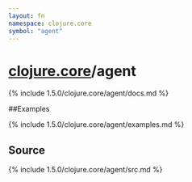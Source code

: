 ```yaml
---
layout: fn
namespace: clojure.core
symbol: "agent"
---
```


# [clojure.core](../)/agent

{% include 1.5.0/clojure.core/agent/docs.md %}

##Examples

{% include 1.5.0/clojure.core/agent/examples.md %}
## Source
{% include 1.5.0/clojure.core/agent/src.md %}

